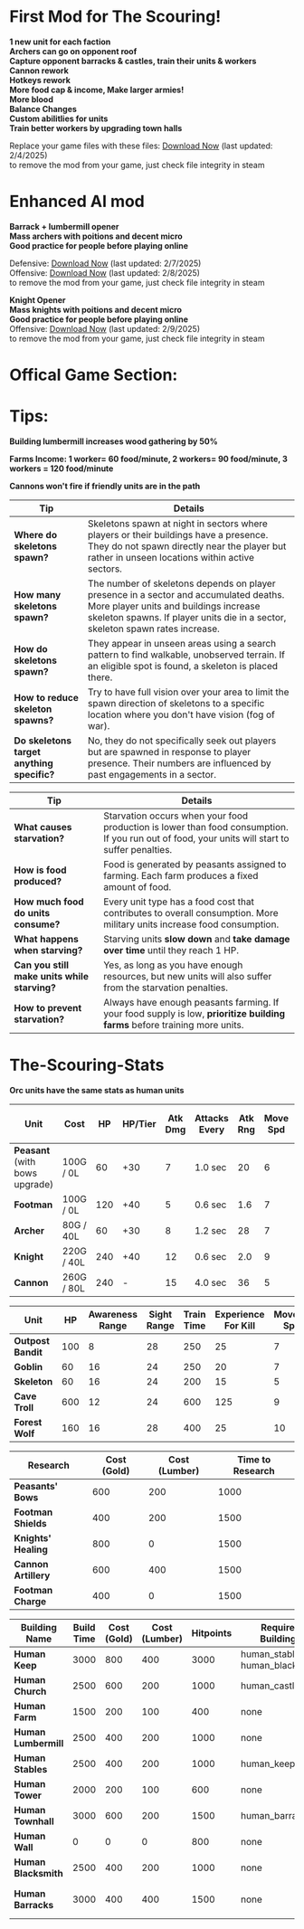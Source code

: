 # First Mod for The Scouring!
**1 new unit for each faction**  
**Archers can go on opponent roof**  
**Capture opponent barracks & castles, train their units & workers**  
**Cannon rework**  
**Hotkeys rework**  
**More food cap & income, Make larger armies!**  
**More blood**  
**Balance Changes**  
**Custom abilitlies for units**  
**Train better workers by upgrading town halls**  


Replace your game files with these files: [Download Now](https://drive.google.com/file/d/1AKm2AIQCf01Y3c-XLDp1LbKVtf6qWmTL/view?usp=sharing) (last updated: 2/4/2025)  
to remove the mod from your game, just check file integrity in steam

# Enhanced AI mod
**Barrack + lumbermill opener**  
**Mass archers with poitions and decent micro**  
**Good practice for people before playing online**  

Defensive: [Download Now](https://drive.google.com/file/d/1n-5rB1uEGpm81rbzWQ3IXOb4vFRsUhvt/view?usp=sharing) (last updated: 2/7/2025)  
Offensive: [Download Now](https://drive.google.com/file/d/1aVT4auZV0QYS8BbT5XxzzoljNhkyWsOo/view?usp=sharing) (last updated: 2/8/2025)  
to remove the mod from your game, just check file integrity in steam  

**Knight Opener**  
**Mass knights with poitions and decent micro**  
**Good practice for people before playing online**  
Offensive: [Download Now](https://drive.google.com/file/d/114dFHWvMo9euc_tbNKNyzUxaYqGGqLqk/view?usp=sharing) (last updated: 2/9/2025)  
to remove the mod from your game, just check file integrity in steam 


# Offical Game Section:

# Tips:
**Building lumbermill increases wood gathering by 50%**

**Farms Income: 1 worker= 60 food/minute, 2 workers= 90 food/minute, 3 workers = 120 food/minute**

**Cannons won't fire if friendly units are in the path**  

| **Tip** | **Details** |
|---------|------------|
| **Where do skeletons spawn?** | Skeletons spawn at night in sectors where players or their buildings have a presence. They do not spawn directly near the player but rather in unseen locations within active sectors. |
| **How many skeletons spawn?** | The number of skeletons depends on player presence in a sector and accumulated deaths. More player units and buildings increase skeleton spawns. If player units die in a sector, skeleton spawn rates increase. |
| **How do skeletons spawn?** | They appear in unseen areas using a search pattern to find walkable, unobserved terrain. If an eligible spot is found, a skeleton is placed there. |
| **How to reduce skeleton spawns?** | Try to have full vision over your area to limit the spawn direction of skeletons to a specific location where you don't have vision (fog of war). |
| **Do skeletons target anything specific?** | No, they do not specifically seek out players but are spawned in response to player presence. Their numbers are influenced by past engagements in a sector. |  

| **Tip** | **Details** |
|---------|------------|
| **What causes starvation?** | Starvation occurs when your food production is lower than food consumption. If you run out of food, your units will start to suffer penalties. |
| **How is food produced?** | Food is generated by peasants assigned to farming. Each farm produces a fixed amount of food. |
| **How much food do units consume?** | Every unit type has a food cost that contributes to overall consumption. More military units increase food consumption. |
| **What happens when starving?** | Starving units **slow down** and **take damage over time** until they reach 1 HP. |
| **Can you still make units while starving?** | Yes, as long as you have enough resources, but new units will also suffer from the starvation penalties. |
| **How to prevent starvation?** | Always have enough peasants farming. If your food supply is low, **prioritize building farms** before training more units. |



# The-Scouring-Stats

**Orc units have the same stats as human units**

| **Unit**           | **Cost**     | **HP** | **HP/Tier** | **Atk Dmg** | **Attacks Every** | **Atk Rng** | **Move Spd** | **Sight Rng** | **Train Time** | **Upkeep**    | **Exp (Kill)** | **Exp (Tier 2)** | **Exp (Tier 3)** |
|--------------------|-------------|--------|-------------|-------------|------------------|-------------|-------------|--------------|---------------|--------------|--------------|----------------|----------------|
| **Peasant** (with bows upgrade)       | 100G / 0L    | 60     | +30         | 7           | 1.0 sec         | 20          | 6           | 28           | 400           | 10 food      | 5            | 30             | 60             |
| **Footman**       | 100G / 0L    | 120    | +40         | 5           | 0.6 sec         | 1.6         | 7           | 28           | 400           | 8 food       | 25           | 30             | 60             |
| **Archer**        | 80G / 40L    | 60     | +30         | 8           | 1.2 sec         | 28          | 7           | 34           | 400           | 8 food       | 20           | 40             | 80             |
| **Knight**        | 220G / 40L   | 240    | +40         | 12          | 0.6 sec         | 2.0         | 9           | 28           | 600           | 12 food      | 35           | 30             | 60             |
| **Cannon**        | 260G / 80L   | 240    | -           | 15          | 4.0 sec         | 36          | 5           | 30           | 800           | 16 food      | 50           | -              | -              |


<!--
| **Unit**           | **Cost (Gold / Lumber)** | **HP**      | **Hitpoints per Tier** | **Attack Damage** | **Attack Range** | **Movement Speed** | **Sight Range**    | **Train Time** | **Food Consumption** |
|--------------------|--------------------------|-------------|------------------------|-------------------|------------------|--------------------|--------------------|----------------|----------------------|
| **Human Peasant**   | 100 / 0                  | 60          | -                      | 7                 | 20               | 6                  | 28                 | 400            | 10                   |
| **Human Footman**   | 100 / 0                  | 120         | 40                     | 5                 | 1.6              | 7                  | 28                 | 400            | 8                    |
| **Human Archer**    | 80 / 40                  | 60          | 30                     | 10                | 28               | 8                  | 34                 | 400            | 8                    |
| **Human Knight**    | 220 / 40                 | 240         | 40                     | 12                | 2.0              | 9                  | 28                 | 600            | 12                   |
| **Human Cannon**    | 260 / 80                 | 240         | -                      | 15                | 36               | 5                  | 30                 | 800            | 16                   |

-->

| **Unit**               | **HP**      | **Awareness Range** | **Sight Range** | **Train Time** | **Experience For Kill** | **Movement Speed** | **Attack Damage** | **Attack Range** | **Attack Type**     |
|------------------------|-------------|---------------------|-----------------|----------------|-------------------------|-------------------|-------------------|------------------|--------------------|
| **Outpost Bandit**      | 100         | 8                   | 28              | 250            | 25                      | 7                 | 10                | 1.6              | Melee              |
| **Goblin**              | 60          | 16                  | 24              | 250            | 20                      | 7                 | 5                 | 22               | Ranged             |
| **Skeleton**            | 60          | 16                  | 24              | 200            | 15                      | 5                 | 4                 | 1.6              | Melee              |
| **Cave Troll**          | 600         | 12                  | 24              | 600            | 125                     | 9                 | 20                | 2.0              | Melee              |
| **Forest Wolf**         | 160         | 16                  | 28              | 400            | 25                      | 10                | 4                 | 1.4              | Melee              |


| **Research**         | **Cost (Gold)** | **Cost (Lumber)** | **Time to Research** |
|----------------------|----------------|-------------------|----------------------|
| **Peasants' Bows**   | 600            | 200               | 1000                 |
| **Footman Shields**  | 400            | 200               | 1500                 |
| **Knights' Healing** | 800            | 0                 | 1500                 |
| **Cannon Artillery** | 600            | 400               | 1500                 |
| **Footman Charge**   | 400            | 0                 | 1500                 |



| **Building Name**     | **Build Time** | **Cost (Gold)** | **Cost (Lumber)** | **Hitpoints** | **Required Buildings**       | **Research Options**    | **Unit Train Options**    | **Upgraded From**   |
|-----------------------|----------------|-----------------|-------------------|---------------|-----------------------------|--------------------------|---------------------------|---------------------|
| **Human Keep**        | 3000           | 800             | 400               | 3000          | human_stables, human_blacksmith | peasants_bows            | human_peasant             | human_townhall      |
| **Human Church**      | 2500           | 600             | 200               | 1000          | human_castle                 | knights_healing          | human_peasant             | none                |
| **Human Farm**        | 1500           | 200             | 100               | 400           | none                         | none                     | none                      | none                |
| **Human Lumbermill**  | 2500           | 400             | 200               | 1000          | none                         | none                     | none                      | none                |
| **Human Stables**     | 2500           | 400             | 200               | 1000          | human_keep                   | none                     | none                      | none                |
| **Human Tower**       | 2000           | 200             | 100               | 600           | none                         | none                     | none                      | none                |
| **Human Townhall**    | 3000           | 600             | 200               | 1500          | human_barracks               | peasants_bows            | human_peasant             | none                |
| **Human Wall**        | 0              | 0               | 0                 | 800           | none                         | none                     | none                      | none                |
| **Human Blacksmith**  | 2500           | 400             | 200               | 1000          | none                         | footman_shields          | human_cannon              | none                |
| **Human Barracks**    | 3000           | 400             | 400               | 1500          | none                         | none                     | human_footman, human_archer, human_knight | none                |









